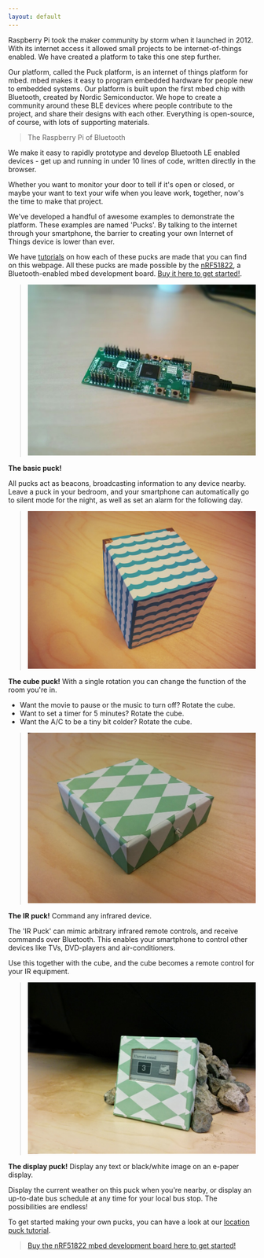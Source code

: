 ```yaml
---
layout: default
---
```


Raspberry Pi took the maker community by storm when it launched in 2012.
With its internet access it allowed small projects to be internet-of-things enabled.
We have created a platform to take this one step further.

Our platform, called the Puck platform, is an internet of things platform for mbed.
mbed makes it easy to program embedded hardware for people new to embedded systems.
Our platform is built upon the first mbed chip with Bluetooth, created by Nordic Semiconductor.
We hope to create a community around these BLE devices where people contribute to the project, and share their designs with each other. Everything is open-source, of course, with lots of supporting materials.

> The Raspberry Pi of Bluetooth

We make it easy to rapidly prototype and develop Bluetooth LE enabled devices - get up and running in under 10 lines of code, written directly in the browser.


Whether you want to monitor your door to tell if it's open or closed, or maybe your want to text your wife when you leave work, together, now's the time to make that project.

We've developed a handful of awesome examples to demonstrate the platform. These examples are named 'Pucks'.
By talking to the internet through your smartphone, the barrier to creating your own Internet of Things device is lower than ever.

We have [tutorials](tutorials.html) on how each of these pucks are made that you can find on this webpage.
All these pucks are made possible by the [nRF51822](http://www.semiconductorstore.com/cart/pc/viewPrd.asp?idproduct=49226), a Bluetooth-enabled mbed development board. [Buy it here to get started!](http://www.semiconductorstore.com/cart/pc/viewPrd.asp?idproduct=49226).


> ![](images/IMG_20140729_142743.jpg)

**The basic puck!**

All pucks act as beacons, broadcasting information to any device nearby. Leave a puck in your bedroom, and your smartphone can automatically go to silent mode for the night, as well as set an alarm for the following day.

> ![](images/cube.jpg)

**The cube puck!** With a single rotation you can change the function of the room you're in.

- Want the movie to pause or the music to turn off? Rotate the cube.
- Want to set a timer for 5 minutes? Rotate the cube.
- Want the A/C to be a tiny bit colder? Rotate the cube.

> ![](images/IR-nofilter.jpg)

**The IR puck!** Command any infrared device.

The 'IR Puck' can mimic arbitrary infrared remote controls, and receive commands over Bluetooth. This enables your smartphone to control other devices like TVs, DVD-players and air-conditioners.

Use this together with the cube, and the cube becomes a remote control for your IR equipment.

> ![](images/displaypuck.png)

**The display puck!** Display any text or black/white image on an e-paper display.

Display the current weather on this puck when you're nearby, or display an up-to-date bus schedule at any time for your local bus stop. The possibilities are endless!

To get started making your own pucks, you can have a look at our [location puck tutorial](tutorials/location.html).


> [Buy the nRF51822 mbed development board here to get started!](http://www.semiconductorstore.com/cart/pc/viewPrd.asp?idproduct=49226)
